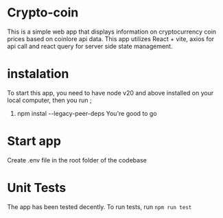 # Crypto-coin
This is a simple web app that displays information on cryptocurrency coin prices based on coinlore api data. This app utilizes React + vite, axios for api call and react query for server side state management.

# instalation 
To start this app, you need to have node v20 and above installed on your local computer, then you run ;
1. npm instal --legacy-peer-deps
 You're good to go

# Start app
Create .env file in the root folder of the codebase

# Unit Tests
The app has been tested decently. To run tests, run
`npm run test`